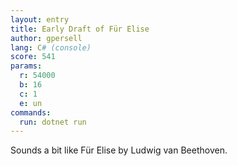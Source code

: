 ```yaml
---
layout: entry
title: Early Draft of Für Elise
author: gpersell
lang: C# (console)
score: 541
params:
  r: 54000
  b: 16
  c: 1
  e: un
commands:
  run: dotnet run
---
```


Sounds a bit like Für Elise by Ludwig van Beethoven.
